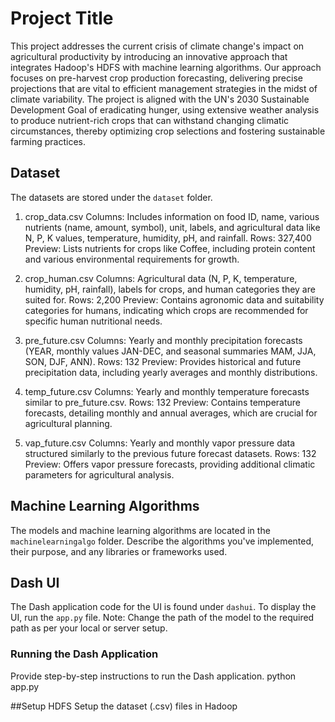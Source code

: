 # Project Title

This project addresses the current crisis of climate change's impact on agricultural productivity by introducing an innovative approach that integrates Hadoop's HDFS with machine learning algorithms. Our approach focuses on pre-harvest crop production forecasting, delivering precise projections that are vital to efficient management strategies in the midst of climate variability. The project is aligned with the UN's 2030 Sustainable Development Goal of eradicating hunger, using extensive weather analysis to produce nutrient-rich crops that can withstand changing climatic circumstances, thereby optimizing crop selections and fostering sustainable farming practices.

## Dataset

The datasets are stored under the `dataset` folder. 
1. crop_data.csv
Columns: Includes information on food ID, name, various nutrients (name, amount, symbol), unit, labels, and agricultural data like N, P, K values, temperature, humidity, pH, and rainfall.
Rows: 327,400
Preview: Lists nutrients for crops like Coffee, including protein content and various environmental requirements for growth.

2. crop_human.csv
Columns: Agricultural data (N, P, K, temperature, humidity, pH, rainfall), labels for crops, and human categories they are suited for.
Rows: 2,200
Preview: Contains agronomic data and suitability categories for humans, indicating which crops are recommended for specific human nutritional needs.

3. pre_future.csv
Columns: Yearly and monthly precipitation forecasts (YEAR, monthly values JAN-DEC, and seasonal summaries MAM, JJA, SON, DJF, ANN).
Rows: 132
Preview: Provides historical and future precipitation data, including yearly averages and monthly distributions.

4. temp_future.csv
Columns: Yearly and monthly temperature forecasts similar to pre_future.csv.
Rows: 132
Preview: Contains temperature forecasts, detailing monthly and annual averages, which are crucial for agricultural planning.

5. vap_future.csv
Columns: Yearly and monthly vapor pressure data structured similarly to the previous future forecast datasets.
Rows: 132
Preview: Offers vapor pressure forecasts, providing additional climatic parameters for agricultural analysis.

## Machine Learning Algorithms

The models and machine learning algorithms are located in the `machinelearningalgo` folder. Describe the algorithms you've implemented, their purpose, and any libraries or frameworks used.

## Dash UI

The Dash application code for the UI is found under `dashui`. To display the UI, run the `app.py` file. Note: Change the path of the model to the required path as per your local or server setup.

### Running the Dash Application

Provide step-by-step instructions to run the Dash application. 
python app.py

##Setup HDFS
Setup the dataset (.csv) files in Hadoop
